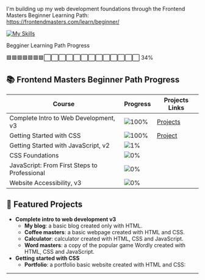 
I'm building up my web development foundations through the Frontend Masters Beginner Learning Path:
https://frontendmasters.com/learn/beginner/

[![My Skills](https://skillicons.dev/icons?i=html,css,js,t&theme=light)](https://skillicons.dev)


Begginer Learning Path Progress

🟩🟩🟩🟩🟩🟩🟩⬜⬜⬜⬜⬜⬜⬜⬜⬜⬜⬜⬜⬜ 34%

## 📚 Frontend Masters Beginner Path Progress

| Course                              | Progress                              | Projects Links                        |
|-------------------------------------|----------------------------------------|-------------------------------------|
| Complete Intro to Web Development, v3             | ![100%](https://progress-bar.xyz/100)   | [Projects](https://github.com/Alina-02/frontend-masters/tree/main/complete-intro-to-web-development-v3) |
| Getting Started with CSS             | ![100%](https://progress-bar.xyz/100)   | [Project](https://github.com/Alina-02/frontend-masters/tree/main/getting-started-with-css/portfolio)         |
| Getting Started with JavaScript, v2      | ![1%](https://progress-bar.xyz/1) | []()      |
| CSS Foundations      | ![0%](https://progress-bar.xyz/0) | []()      |
| JavaScript: From First Steps to Professional      | ![0%](https://progress-bar.xyz/0) | []()      |
| Website Accessibility, v3      | ![0%](https://progress-bar.xyz/0) | []()      |


## 🚀 Featured Projects

- **Complete intro to web development v3**  
  - **My blog**: a basic blog created only with HTML. 
  - **Coffee masters**: a basic webpage created with HTML and CSS.
  - **Calculator**: calculator created with HTML, CSS and JavaScript.
  - **Word masters**: a copy of the popular game Wordly created with HTML, CSS and JavaScript.
- **Getting started with CSS**
  - **Portfolio**: a portfolio basic website created with HTML and CSS:
  
---
  
